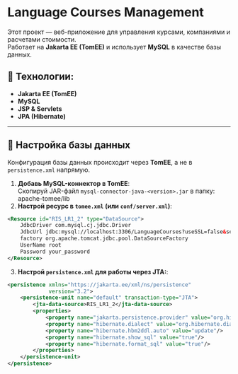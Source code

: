 # Language Courses Management

Этот проект — веб-приложение для управления курсами, компаниями и расчетами стоимости.  
Работает на **Jakarta EE (TomEE)** и использует **MySQL** в качестве базы данных.

## 🚀 Технологии:
- **Jakarta EE (TomEE)**
- **MySQL**
- **JSP & Servlets**
- **JPA (Hibernate)**

---

## 📌 Настройка базы данных

Конфигурация базы данных происходит через **TomEE**, а не в `persistence.xml` напрямую.  

1. **Добавь MySQL-коннектор в TomEE**:  
   Скопируй JAR-файл `mysql-connector-java-<version>.jar` в папку: apache-tomee/lib
2. **Настрой ресурс в `tomee.xml` (или `conf/server.xml`)**:  
```xml
<Resource id="RIS_LR1_2" type="DataSource">
    JdbcDriver com.mysql.cj.jdbc.Driver
    JdbcUrl jdbc:mysql://localhost:3306/LanguageCourses?useSSL=false&serverTimezone=UTC
    factory org.apache.tomcat.jdbc.pool.DataSourceFactory
    UserName root
    Password your_password
</Resource>
```
3. **Настрой `persistence.xml` для работы через JTA:**:
```xml
<persistence xmlns="https://jakarta.ee/xml/ns/persistence"
             version="3.2">
    <persistence-unit name="default" transaction-type="JTA">
        <jta-data-source>RIS_LR1_2</jta-data-source>
        <properties>
            <property name="jakarta.persistence.provider" value="org.hibernate.jpa.HibernatePersistenceProvider"/>
            <property name="hibernate.dialect" value="org.hibernate.dialect.MySQLDialect"/>
            <property name="hibernate.hbm2ddl.auto" value="update"/>
            <property name="hibernate.show_sql" value="true"/>
            <property name="hibernate.format_sql" value="true"/>
        </properties>
    </persistence-unit>
</persistence>
```
